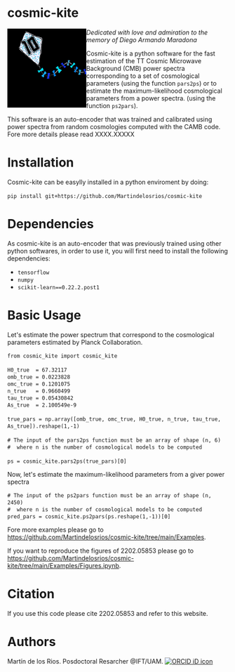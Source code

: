 # cosmic-kite
<img src="cosmic-kite2.jpg" style="float: left;" alt="drawing" width="180"/> *Dedicated with love and admiration to the memory of Diego Armando Maradona*

Cosmic-kite is a python software for the fast estimation of the TT Cosmic Microwave Background (CMB) power spectra corresponding to a set of cosmological parameters (using the function ```pars2ps```) or to estimate the maximum-likelihood cosmological parameters from a power spectra. (using the function ```ps2pars```).

This software is an auto-encoder that was trained and calibrated using power spectra from random cosmologies computed with the CAMB code. Fore more details please read XXXX.XXXXX

# Installation

Cosmic-kite can be easylly installed in a python enviroment by doing:

```pip install git+https://github.com/Martindelosrios/cosmic-kite```

# Dependencies

As cosmic-kite is an auto-encoder that was previously trained using other python softwares, in order to use it, you will first need to install the following dependencies:

* ```tensorflow```
* ```numpy```
* ```scikit-learn==0.22.2.post1 ```

# Basic Usage
Let's estimate the power spectrum that correspond to the cosmological parameters estimated by Planck Collaboration.

```
from cosmic_kite import cosmic_kite

H0_true  = 67.32117
omb_true = 0.0223828
omc_true = 0.1201075
n_true   = 0.9660499
tau_true = 0.05430842
As_true  = 2.100549e-9

true_pars = np.array([omb_true, omc_true, H0_true, n_true, tau_true, As_true]).reshape(1,-1)

# The input of the pars2ps function must be an array of shape (n, 6) 
#  where n is the number of cosmological models to be computed

ps = cosmic_kite.pars2ps(true_pars)[0]
```

Now, let's estimate the maximum-likelihood parameters from a giver power spectra

```
# The input of the ps2pars function must be an array of shape (n, 2450)
#  where n is the number of cosmological models to be computed
pred_pars = cosmic_kite.ps2pars(ps.reshape(1,-1))[0]

```

Fore more examples please go to https://github.com/Martindelosrios/cosmic-kite/tree/main/Examples.

If you want to reproduce the figures of 2202.05853 please go to https://github.com/Martindelosrios/cosmic-kite/tree/main/Examples/Figures.ipynb.

# Citation

If you use this code please cite 2202.05853 and refer to  this website.

# Authors

Martín de los Rios. Posdoctoral Resarcher @IFT/UAM.  <a itemprop="sameAs"  href="https://orcid.org/0000-0003-2190-2196" target="orcid.widget" rel="noopener noreferrer" style="vertical-align:top;"> <img src="https://orcid.org/sites/default/files/images/orcid_16x16.png" style="width:1em;margin-right:.5em;" alt="ORCID iD icon"></a>
